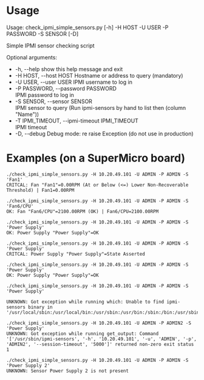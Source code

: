 # Usage

Usage: check_ipmi_simple_sensors.py [-h] -H HOST -U USER -P PASSWORD -S SENSOR [-D]

Simple IPMI sensor checking script

Optional arguments:
*  -h, --help            show this help message and exit
*  -H HOST, --host HOST  Hostname or address to query (mandatory)
*  -U USER, --user USER  IPMI username to log in
*  -P PASSWORD, --password PASSWORD  
                         IPMI password to log in
*  -S SENSOR, --sensor SENSOR  
                         IPMI sensor to query (Run ipmi-sensors by hand to list then (column "Name"))
*  -T IPMI_TIMEOUT, --ipmi-timeout IPMI_TIMEOUT  
                         IPMI timeout
*  -D, --debug           Debug mode: re raise Exception (do not use in production)


# Examples (on a SuperMicro board)

```
./check_ipmi_simple_sensors.py -H 10.20.49.101 -U ADMIN -P ADMIN -S 'Fan1'
CRITCAL: Fan "Fan1"=0.00RPM (At or Below (<=) Lower Non-Recoverable Threshold) | Fan1=0.00RPM

./check_ipmi_simple_sensors.py -H 10.20.49.101 -U ADMIN -P ADMIN -S 'Fan6/CPU'
OK: Fan "Fan6/CPU"=2100.00RPM (OK) | Fan6/CPU=2100.00RPM

./check_ipmi_simple_sensors.py -H 10.20.49.101 -U ADMIN -P ADMIN -S 'Power Supply'
OK: Power Supply "Power Supply"=OK

./check_ipmi_simple_sensors.py -H 10.20.49.101 -U ADMIN -P ADMIN -S 'Power Supply'
CRITCAL: Power Supply "Power Supply"=State Asserted

./check_ipmi_simple_sensors.py -H 10.20.49.101 -U ADMIN -P ADMIN -S 'Power Supply'
OK: Power Supply "Power Supply"=OK

./check_ipmi_simple_sensors.py -H 10.20.49.101 -U ADMIN -P ADMIN -S 'Power Supply'

UNKNOWN: Got exception while running which: Unable to find ipmi-sensors binary in '/usr/local/sbin:/usr/local/bin:/usr/sbin:/usr/bin:/sbin:/bin:/usr/sbin:/sbin:/docker/centreon/volumes/data/git/ipmi'

./check_ipmi_simple_sensors.py -H 10.20.49.101 -U ADMIN -P ADMIN2 -S 'Power Supply' 
UNKNOWN: Got exception while running get_output: Command '['/usr/sbin/ipmi-sensors', '-h', '10.20.49.101', '-u', 'ADMIN', '-p', 'ADMIN2', '--session-timeout', '5000']' returned non-zero exit status 1

./check_ipmi_simple_sensors.py -H 10.20.49.101 -U ADMIN -P ADMIN -S 'Power Supply 2' 
UNKNOWN: Sensor Power Supply 2 is not present
```
